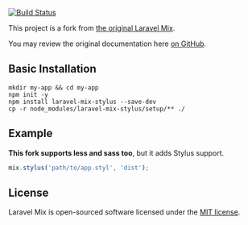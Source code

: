 [![Build Status](https://travis-ci.org/rogervila/laravel-mix-stylus.svg?branch=master)](https://travis-ci.org/rogervila/laravel-mix-stylus)

This project is a fork from [the original Laravel Mix](https://github.com/JeffreyWay/laravel-mix).

You may review the original documentation here [on GitHub](https://github.com/JeffreyWay/laravel-mix/tree/master/docs).

## Basic Installation

```shell
mkdir my-app && cd my-app
npm init -y
npm install laravel-mix-stylus --save-dev
cp -r node_modules/laravel-mix-stylus/setup/** ./
```

## Example

**This fork supports less and sass too**, but it adds Stylus support. 

```js
mix.stylus('path/to/app.styl', 'dist');
```

## License

Laravel Mix is open-sourced software licensed under the [MIT license](http://opensource.org/licenses/MIT).
